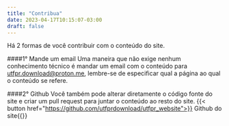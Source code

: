 ```yaml
---
title: "Contribua"
date: 2023-04-17T10:15:07-03:00
draft: false
---
```


Há 2 formas de você contribuir com o conteúdo do site.

####1° Mande um email
Uma maneira que não exige nenhum conhecimento técnico é mandar um email com o conteúdo para utfpr.download@proton.me, lembre-se de especificar qual a página ao qual o conteúdo se refere.

####2° Github
Você também pode alterar diretamente o código fonte do site e criar um pull request para juntar o conteúdo ao resto do site. {{< button href="https://github.com/utfprdownload/utfpr_website">}} Github do site{{</button>}}


